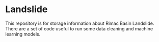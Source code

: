 # Landslide
This repository is for storage information about Rimac Basin Landslide. There are a set of code useful to run some data cleaning and machine learning models.
